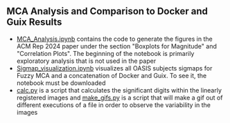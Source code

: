## MCA Analysis and Comparison to Docker and Guix Results

* [MCA_Analysis.ipynb](https://github.com/InesGP/reprovip_acm_paper/blob/main/MCA_Analysis.ipynb) contains the code to generate the figures in the ACM Rep 2024 paper under the section "Boxplots for Magnitude" and "Correlation Plots". The beginning of the notebook is primarily exploratory analysis that is not used in the paper
* [Sigmap_visualization.ipynb](https://github.com/InesGP/reprovip_acm_paper/blob/main/Sigmap_visualization.ipynb) visualizes all OASIS subjects sigmaps for Fuzzy MCA and a concatenation of Docker and Guix. To see it, the notebook must be downloaded
* [calc.py](https://github.com/InesGP/reprovip_acm_paper/blob/main/calc.py) is a script that calculates the significant digits within the linearly registered images and [make_gifs.py](https://github.com/InesGP/reprovip_acm_paper/blob/main/make_gifs.py) is a script that will make a gif out of different executions of a file in order to observe the variability in the images
